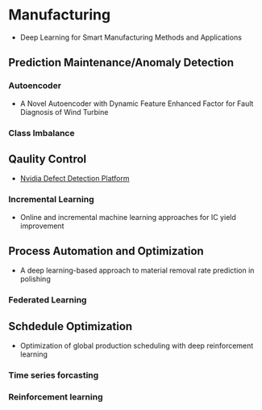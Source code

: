# Manufacturing

* Deep Learning for Smart Manufacturing Methods and Applications

## Prediction Maintenance/Anomaly Detection

### Autoencoder

* A Novel Autoencoder with Dynamic Feature Enhanced Factor for Fault Diagnosis of Wind Turbine

### Class Imbalance


## Qaulity Control

* [Nvidia Defect Detection Platform](https://devblogs.nvidia.com/automatic-defect-inspection-using-the-nvidia-end-to-end-deep-learning-platform/)

### Incremental Learning

* Online and incremental machine learning approaches for IC yield improvement

## Process Automation and Optimization

* A deep learning-based approach to material removal rate prediction in polishing


### Federated Learning

## Schdedule Optimization

* Optimization of global production scheduling with deep reinforcement learning

### Time series forcasting

### Reinforcement learning
